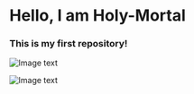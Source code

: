 # Hello, I am Holy-Mortal

### This is my first repository!


![Image text](https://github.com/Holy-Mortal/Holy-Mortal/blob/master/img-cover/cover1.png?raw=true)

![Image text](https://github.com/Holy-Mortal/Holy-Mortal/blob/master/img-cover/cover2.png?raw=true)